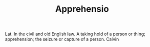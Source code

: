 ---
title: Apprehensio
permalink: "/definitions/apprehensio.html"
body: Lat. In the civil and old English law. A taking hold of a person or thing; apprehension;
  the seizure or capture of a person. Calvin
published_at: '2018-07-07'
layout: post
---